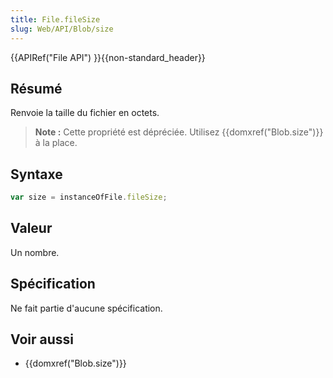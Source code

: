 ```yaml
---
title: File.fileSize
slug: Web/API/Blob/size
---
```


{{APIRef("File API") }}{{non-standard_header}}

## Résumé

Renvoie la taille du fichier en octets.

> **Note :** Cette propriété est dépréciée. Utilisez {{domxref("Blob.size")}} à la place.

## Syntaxe

```js
var size = instanceOfFile.fileSize;
```

## Valeur

Un nombre.

## Spécification

Ne fait partie d'aucune spécification.

## Voir aussi

- {{domxref("Blob.size")}}
